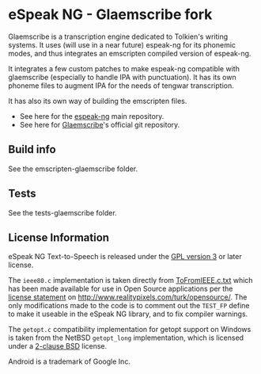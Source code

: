 # eSpeak NG - Glaemscribe fork

Glaemscribe is a transcription engine dedicated to Tolkien's writing systems. It uses (will use in a near future) espeak-ng for its phonemic modes, and thus integrates an emscripten compiled version of espeak-ng.
 
It integrates a few custom patches to make espeak-ng compatible with glaemscribe (especially to handle IPA with punctuation). It has its own phoneme files to augment IPA for the needs of tengwar transcription. 

It has also its own way of building the emscripten files.

- See here for the [espeak-ng](https://github.com/espeak-ng/espeak-ng) main repository.
- See here for [Glaemscribe](https://github.com/BenTalagan/glaemscribe)'s official git repository.

## Build info

See the emscripten-glaemscribe folder.

## Tests

See the tests-glaemscribe folder.

## License Information

eSpeak NG Text-to-Speech is released under the [GPL version 3](COPYING) or
later license.

The `ieee80.c` implementation is taken directly from
[ToFromIEEE.c.txt](http://www.realitypixels.com/turk/opensource/ToFromIEEE.c.txt)
which has been made available for use in Open Source applications per the
[license statement](COPYING.IEEE) on http://www.realitypixels.com/turk/opensource/.
The only modifications made to the code is to comment out the `TEST_FP` define
to make it useable in the eSpeak NG library, and to fix compiler warnings.

The `getopt.c` compatibility implementation for getopt support on Windows is
taken from the NetBSD `getopt_long` implementation, which is licensed under a
[2-clause BSD](COPYING.BSD2) license.

Android is a trademark of Google Inc.
